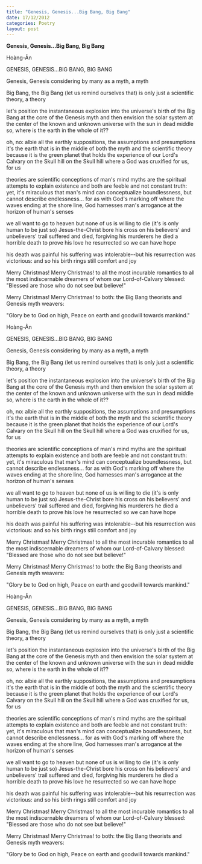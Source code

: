```yaml
---
title: "Genesis, Genesis...Big Bang, Big Bang"
date: 17/12/2012
categories: Poetry
layout: post
---
```


**Genesis, Genesis...Big Bang, Big Bang**

Hoàng-Ân


GENESIS, GENESIS...BIG BANG, BIG BANG


Genesis, Genesis
considering by many
as a myth, a myth

Big Bang, the Big Bang
(let us remind ourselves that)
is o­nly just
a scientific
theory, a theory

let's position the instantaneous
explosion into the universe's birth
of the Big Bang
at the core of the Genesis myth
and then envision
the solar system at the center
of the known and unknown
universe
with the sun in dead middle
so, where is the earth
in the whole of it??

oh, no:
albie all the earthly suppositions,
the assumptions and presumptions
it's the earth that is in the middle of
both the myth and the scientific theory
because it is the green planet
that holds the
experience of our Lord's Calvary
on the Skull hill
on the Skull hill
where a God was cruxified
for us, for us

theories are scientific conceptions of man's mind
myths are the spiritual attempts to explain existence
and both are feeble and not constant truth:
yet, it's miraculous that man's mind
can conceptualize boundlessness,
but cannot describe endlessness...
for as with God's marking off where
the waves ending at the shore line,
God harnesses man's arrogance
at the horizon of human's senses

we all want to go to heaven
but none of us is willing to die
(it's is o­nly human to be just so)
Jesus-the-Christ bore his cross
on his believers' and unbelievers' trail
suffered and died, forgiving his murderers
he died a horrible death to prove his love
he resurrected so we can have hope

his death was painful
his suffering was intolerable--but
his resurrection was victorious: and so
his birth rings still comfort and joy

Merry Christmas! Merry Christmas!
to all the most incurable romantics
to all the most indiscernable dreamers
of whom our Lord-of-Calvary blessed:
"Blessed are those who do not see but believe!"

Merry Christmas! Merry Christmas!
to both:
the Big Bang theorists
and Genesis myth weavers:

"Glory be to God o­n high,
  Peace o­n earth and goodwill towards mankind."

Hoàng-Ân


GENESIS, GENESIS...BIG BANG, BIG BANG


Genesis, Genesis
considering by many
as a myth, a myth

Big Bang, the Big Bang
(let us remind ourselves that)
is o­nly just
a scientific
theory, a theory

let's position the instantaneous
explosion into the universe's birth
of the Big Bang
at the core of the Genesis myth
and then envision
the solar system at the center
of the known and unknown
universe
with the sun in dead middle
so, where is the earth
in the whole of it??

oh, no:
albie all the earthly suppositions,
the assumptions and presumptions
it's the earth that is in the middle of
both the myth and the scientific theory
because it is the green planet
that holds the
experience of our Lord's Calvary
on the Skull hill
on the Skull hill
where a God was cruxified
for us, for us

theories are scientific conceptions of man's mind
myths are the spiritual attempts to explain existence
and both are feeble and not constant truth:
yet, it's miraculous that man's mind
can conceptualize boundlessness,
but cannot describe endlessness...
for as with God's marking off where
the waves ending at the shore line,
God harnesses man's arrogance
at the horizon of human's senses

we all want to go to heaven
but none of us is willing to die
(it's is o­nly human to be just so)
Jesus-the-Christ bore his cross
on his believers' and unbelievers' trail
suffered and died, forgiving his murderers
he died a horrible death to prove his love
he resurrected so we can have hope

his death was painful
his suffering was intolerable--but
his resurrection was victorious: and so
his birth rings still comfort and joy

Merry Christmas! Merry Christmas!
to all the most incurable romantics
to all the most indiscernable dreamers
of whom our Lord-of-Calvary blessed:
"Blessed are those who do not see but believe!"

Merry Christmas! Merry Christmas!
to both:
the Big Bang theorists
and Genesis myth weavers:

"Glory be to God o­n high,
  Peace o­n earth and goodwill towards mankind."

Hoàng-Ân


GENESIS, GENESIS...BIG BANG, BIG BANG


Genesis, Genesis
considering by many
as a myth, a myth

Big Bang, the Big Bang
(let us remind ourselves that)
is o­nly just
a scientific
theory, a theory

let's position the instantaneous
explosion into the universe's birth
of the Big Bang
at the core of the Genesis myth
and then envision
the solar system at the center
of the known and unknown
universe
with the sun in dead middle
so, where is the earth
in the whole of it??

oh, no:
albie all the earthly suppositions,
the assumptions and presumptions
it's the earth that is in the middle of
both the myth and the scientific theory
because it is the green planet
that holds the
experience of our Lord's Calvary
on the Skull hill
on the Skull hill
where a God was cruxified
for us, for us

theories are scientific conceptions of man's mind
myths are the spiritual attempts to explain existence
and both are feeble and not constant truth:
yet, it's miraculous that man's mind
can conceptualize boundlessness,
but cannot describe endlessness...
for as with God's marking off where
the waves ending at the shore line,
God harnesses man's arrogance
at the horizon of human's senses

we all want to go to heaven
but none of us is willing to die
(it's is o­nly human to be just so)
Jesus-the-Christ bore his cross
on his believers' and unbelievers' trail
suffered and died, forgiving his murderers
he died a horrible death to prove his love
he resurrected so we can have hope

his death was painful
his suffering was intolerable--but
his resurrection was victorious: and so
his birth rings still comfort and joy

Merry Christmas! Merry Christmas!
to all the most incurable romantics
to all the most indiscernable dreamers
of whom our Lord-of-Calvary blessed:
"Blessed are those who do not see but believe!"

Merry Christmas! Merry Christmas!
to both:
the Big Bang theorists
and Genesis myth weavers:

"Glory be to God o­n high,
  Peace o­n earth and goodwill towards mankind."
